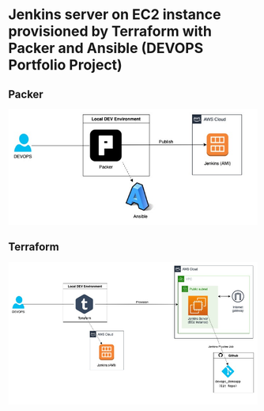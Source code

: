 # Jenkins server on EC2 instance provisioned by Terraform with Packer and Ansible (DEVOPS Portfolio Project)

## Packer
![Packer](/misc/devops_cicd-Packer.jpg)

## Terraform
![Terraform](/misc/devops_cicd-Terraform.jpg)
